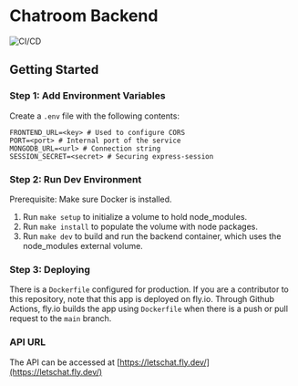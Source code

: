 # Chatroom Backend

![CI/CD](https://github.com/RyanLin11/chatroom-backend/actions/workflows/main.yml/badge.svg)

## Getting Started

### Step 1: Add Environment Variables
Create a `.env` file with the following contents:
```
FRONTEND_URL=<key> # Used to configure CORS
PORT=<port> # Internal port of the service
MONGODB_URL=<url> # Connection string
SESSION_SECRET=<secret> # Securing express-session
```

### Step 2: Run Dev Environment
Prerequisite: Make sure Docker is installed. 
1. Run `make setup` to initialize a volume to hold node_modules.
2. Run `make install` to populate the volume with node packages.
3. Run `make dev` to build and run the backend container, which uses the node_modules external volume.

### Step 3: Deploying
There is a `Dockerfile` configured for production.
If you are a contributor to this repository, note that this app is deployed on fly.io. Through Github Actions, fly.io builds the app using `Dockerfile` when there is a push or pull request to the `main` branch.

### API URL
The API can be accessed at [https://letschat.fly.dev/](https://letschat.fly.dev/)